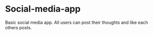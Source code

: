 # Social-media-app
Basic social media app. All users can post their thoughts and like each others posts.
